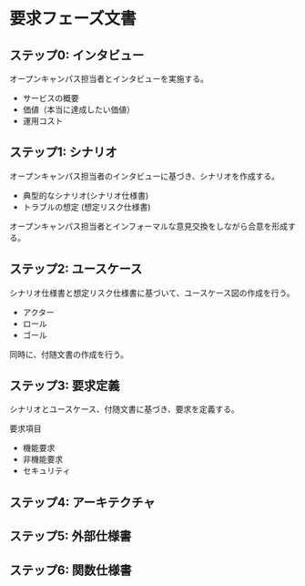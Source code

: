 # 要求フェーズ文書

## ステップ0: インタビュー

オープンキャンパス担当者とインタビューを実施する。

- サービスの概要
- 価値（本当に達成したい価値）
- 運用コスト


## ステップ1: シナリオ

オープンキャンパス担当者のインタビューに基づき、シナリオを作成する。

- 典型的なシナリオ(シナリオ仕様書)
- トラブルの想定 (想定リスク仕様書)

オープンキャンパス担当者とインフォーマルな意見交換をしながら合意を形成する。

## ステップ2: ユースケース

シナリオ仕様書と想定リスク仕様書に基づいて、ユースケース図の作成を行う。

- アクター
- ロール
- ゴール

同時に、付随文書の作成を行う。

## ステップ3: 要求定義

シナリオとユースケース、付随文書に基づき、要求を定義する。

要求項目
- 機能要求
- 非機能要求
- セキュリティ

## ステップ4: アーキテクチャ

## ステップ5: 外部仕様書

## ステップ6: 関数仕様書

